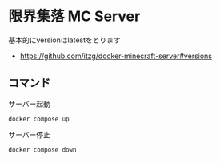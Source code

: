 # 限界集落 MC Server

基本的にversionはlatestをとります
- https://github.com/itzg/docker-minecraft-server#versions

## コマンド

サーバー起動
```
docker compose up
```

サーバー停止
```
docker compose down
```